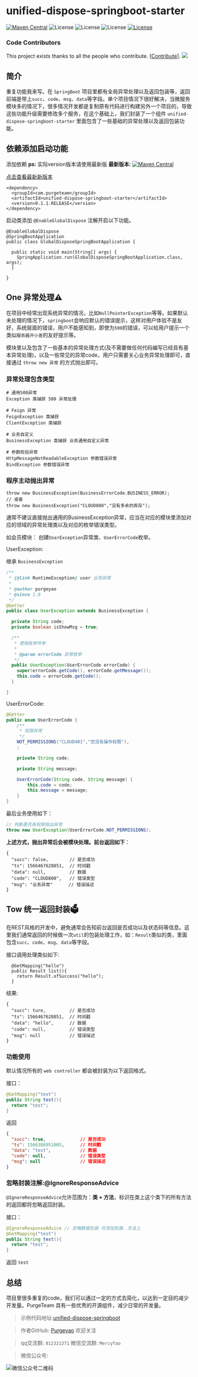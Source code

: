 # unified-dispose-springboot-starter

[![Maven Central](https://img.shields.io/maven-central/v/com.purgeteam/unified-dispose-springboot-starter.svg?label=Maven%20Central)](https://search.maven.org/search?q=g:com.purgeteam%20AND%20a:unified-dispose-springboot-starter)
![License](https://img.shields.io/badge/SpringBoot-2.1.8RELEASE-green.svg)
![License](https://img.shields.io/badge/JAVA-1.8+-green.svg)
![License](https://img.shields.io/badge/maven-3.0+-green.svg)
[![License](https://img.shields.io/badge/license-Apache%202-4EB1BA.svg)](https://www.apache.org/licenses/LICENSE-2.0.html)

### Code Contributors

This project exists thanks to all the people who contribute. [[Contribute](.github/CONTRIBUTING.md)].
<a href="https://github.com/vuejs/vuepress/graphs/contributors"><img src="https://opencollective.com/vuepress/contributors.svg?width=890&button=false" /></a>

## 简介

重复功能我来写。在 `SpringBoot` 项目里都有全局异常处理以及返回包装等，返回前端是带上`succ`、`code`、`msg`、`data`等字段。单个项目情况下很好解决，当微服务模块多的情况下，很多情况开发都是复制原有代码进行构建另外一个项目的，导致这些功能升级需要修改多个服务，在这个基础上，我们封装了一个组件 `unified-dispose-springboot-starter` 里面包含了一些基础的异常处理以及返回包装功能。

## 依赖添加启动功能

添加依赖
**ps:** 实际version版本请使用最新版
**最新版本:** [![Maven Central](https://img.shields.io/maven-central/v/com.purgeteam/unified-dispose-springboot-starter.svg?label=Maven%20Central)](https://search.maven.org/search?q=g:com.purgeteam%20AND%20a:unified-dispose-springboot-starter)

[点击查看最新新版本](https://search.maven.org/search?q=g:com.purgeteam%20AND%20a:unified-dispose-springboot-starter)

```
<dependency>
  <groupId>com.purgeteam</groupId>
  <artifactId>unified-dispose-springboot-starter</artifactId>
  <version>0.1.1.RELEASE</version>
</dependency>
```

启动类添加 `@EnableGlobalDispose` 注解开启以下功能。
```
@EnableGlobalDispose
@SpringBootApplication
public class GlobalDisposeSpringBootApplication {

  public static void main(String[] args) {
    SpringApplication.run(GlobalDisposeSpringBootApplication.class, args);
  }

}
```

## One 异常处理⚠️

在项目中经常出现系统异常的情况，比如`NullPointerException`等等。如果默认未处理的情况下，`springboot`会响应默认的错误提示，这样对用户体验不是友好，系统层面的错误，用户不能感知到，即使为`500`的错误，可以给用户提示一个类似`服务器开小差`的友好提示等。

模块里以及包含了一些基本的异常处理方式(及不需要做任何代码编写已经具有基本异常处理)，以及一些常见的异常code，用户只需要关心业务异常处理即可，直接通过 `throw new 异常` 的方式抛出即可。

### 异常处理包含类型

```
# 通用500异常
Exception 类捕获 500 异常处理

# Feign 异常
FeignException 类捕获
ClientException 类捕获

# 业务自定义
BusinessException 类捕获 业务通用自定义异常

# 参数校验异常
HttpMessageNotReadableException 参数错误异常
BindException 参数错误异常
```

### 程序主动抛出异常

```
throw new BusinessException(BusinessErrorCode.BUSINESS_ERROR);
// 或者
throw new BusinessException("CLOUD800","没有多余的库存");
```

通常不建议直接抛出通用的BusinessException异常，应当在对应的模块里添加对应的领域的异常处理类以及对应的枚举错误类型。

如会员模块：
创建`UserException`异常类、`UserErrorCode`枚举。

UserException:

继承 `BusinessException` 

```java
/**
 * {@link RuntimeException} user 业务异常
 *
 * @author purgeyao
 * @since 1.0
 */
@Getter
public class UserException extends BusinessException {

  private String code;
  private boolean isShowMsg = true;

  /**
   * 使用枚举传参
   *
   * @param errorCode 异常枚举
   */
  public UserException(UserErrorCode errorCode) {
    super(errorCode.getCode(), errorCode.getMessage());
    this.code = errorCode.getCode();
  }

}
```

UserErrorCode:

```java
@Getter
public enum UserErrorCode {
    /**
     * 权限异常
     */
    NOT_PERMISSIONS("CLOUD401","您没有操作权限"),
    ;

    private String code;

    private String message;

    UserErrorCode(String code, String message) {
        this.code = code;
        this.message = message;
    }
}
```

最后业务使用如下：

```java
// 判断是否有权限抛出异常
throw new UserException(UserErrorCode.NOT_PERMISSIONS);
```

**上述方式，抛出异常后会被模块处理。前台返回如下**：

```
{
  "succ": false,        // 是否成功
  "ts": 1566467628851,  // 时间戳
  "data": null,         // 数据
  "code": "CLOUD800",   // 错误类型
  "msg": "业务异常"      // 错误描述
}
```

## Tow 统一返回封装🗳

在REST风格的开发中，避免通常会告知前台返回是否成功以及状态码等信息。这里我们通常返回的时候做一次`util`的包装处理工作，如：`Result`类似的类，里面包含`succ`、`code`、`msg`、`data`等字段。


接口调用处理类似如下:

```
  @GetMapping("hello")
  public Result list(){
    return Result.ofSuccess("hello");
  }
```
结果:
```
{
  "succ": ture,         // 是否成功
  "ts": 1566467628851,  // 时间戳
  "data": "hello",      // 数据
  "code": null,         // 错误类型
  "msg": null           // 错误描述
}
```
### 功能使用

默认情况所有的 `web controller` 都会被封装为以下返回格式。

接口：

```java
@GetMapping("test")
public String test(){
  return "test";
}
```

返回

```json
{
  "succ": true,             // 是否成功
  "ts": 1566386951005,      // 时间戳
  "data": "test",           // 数据
  "code": null,             // 错误类型
  "msg": null               // 错误描述         
}
```

### 忽略封装注解:@IgnoreResponseAdvice

`@IgnoreResponseAdvice`允许范围为：**类 + 方法**，标识在类上这个类下的所有方法的返回都将忽略返回封装。

接口：

```java
@IgnoreResponseAdvice // 忽略数据包装 可添加到类、方法上
@GetMapping("test")
public String test(){
  return "test";
}
```

返回 `test`


## 总结

项目里很多重复的code，我们可以通过一定的方式去简化，以达到一定目的减少开发量。PurgeTeam 具有一些优秀的开源组件，减少日常的开发量。

> 示例代码地址:[unified-dispose-springboot](https://github.com/purgeteam/unified-dispose-springboot)

> 作者GitHub:
[Purgeyao](https://github.com/purgeyao) 欢迎关注

> qq交流群: `812321371` 微信交流群: `MercyYao`

> 微信公众号:

![微信公众号二维码](https://purgeyao.github.io/img/about-my-mp-8cm.jpg)
